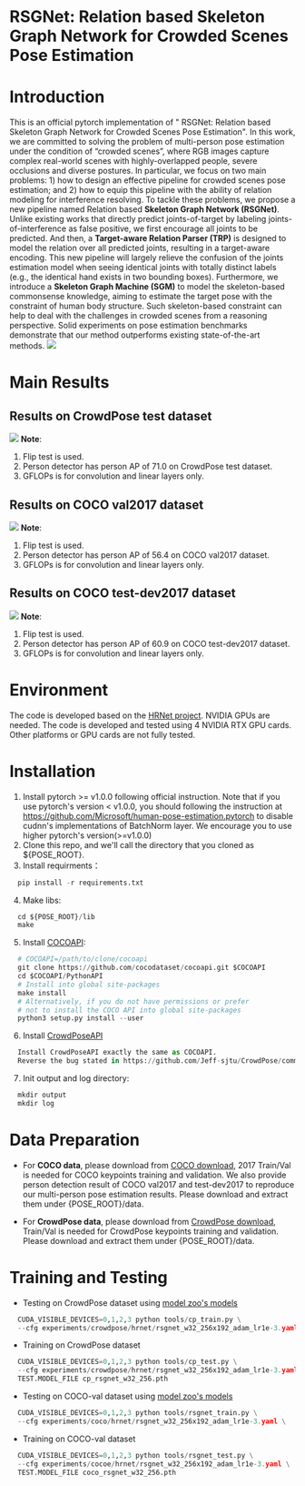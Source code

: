 # RSGNet: Relation based Skeleton Graph Network for Crowded Scenes Pose Estimation
# Introduction
This is an official pytorch implementation of " RSGNet: Relation based Skeleton Graph Network for Crowded Scenes Pose Estimation". In this work, we are committed to solving the problem of multi-person pose estimation under the condition of “crowded scenes”, where RGB images capture complex real-world scenes with highly-overlapped people, severe occlusions and diverse postures. In particular, we focus on two main problems: 1) how to design an effective pipeline for crowded scenes pose estimation; and 2) how to equip this pipeline with the ability of relation modeling for interference resolving. To tackle these problems, we propose a new pipeline named Relation based **Skeleton Graph Network (RSGNet)**. Unlike existing works that directly predict joints-of-target by labeling joints-of-interference as false positive, we first encourage all joints to be predicted. And then, a **Target-aware Relation Parser (TRP)** is designed to model the relation over all predicted joints, resulting in a target-aware encoding. This new pipeline will largely relieve the confusion of the joints estimation model when seeing identical joints with totally distinct labels (e.g., the identical hand exists in two bounding boxes). Furthermore, we introduce a **Skeleton Graph Machine (SGM)** to model the skeleton-based commonsense knowledge, aiming to estimate the target pose with the constraint of human body structure. Such skeleton-based constraint can help to deal with the challenges in crowded scenes from a reasoning perspective. Solid experiments on pose estimation benchmarks demonstrate that our method outperforms existing state-of-the-art methods.
![](https://github.com/vikki-dai/RSGNet/blob/main/figures/framework_RSGNet.png)
# Main Results
## Results on CrowdPose test dataset
![](https://github.com/vikki-dai/RSGNet/blob/main/visualization/main_results_CrowdPose.png)
**Note**:
1. Flip test is used.
2. Person detector has person AP of 71.0 on CrowdPose test dataset.
3. GFLOPs is for convolution and linear layers only.
## Results on  COCO val2017 dataset
![](https://github.com/vikki-dai/RSGNet/blob/main/visualization/main_results_COCOval.png)
**Note**:
1. Flip test is used.
2. Person detector has person AP of 56.4 on COCO val2017 dataset.
3. GFLOPs is for convolution and linear layers only.
## Results on COCO test-dev2017 dataset
![](https://github.com/vikki-dai/RSGNet/blob/main/visualization/main_results_COCO_testdev.png)
**Note**:
1. Flip test is used.
2. Person detector has person AP of 60.9 on COCO test-dev2017 dataset.
3. GFLOPs is for convolution and linear layers only.
# Environment
The code is developed based on the [HRNet project](https://github.com/leoxiaobin/deep-high-resolution-net.pytorch). NVIDIA GPUs are needed. The code is developed and tested using 4 NVIDIA RTX GPU cards. Other platforms or GPU cards are not fully tested.
# Installation
1. Install pytorch >= v1.0.0 following official instruction. Note that if you use pytorch's version < v1.0.0, you should following the instruction at https://github.com/Microsoft/human-pose-estimation.pytorch to disable cudnn's implementations of BatchNorm layer. We encourage you to use higher pytorch's version(>=v1.0.0)
2. Clone this repo, and we'll call the directory that you cloned as ${POSE_ROOT}.
3. Install requirments：
```python
  pip install -r requirements.txt
```
4. Make libs:
```python
  cd ${POSE_ROOT}/lib
  make
```
5. Install [COCOAPI](https://github.com/cocodataset/cocoapi):
```python
  # COCOAPI=/path/to/clone/cocoapi
  git clone https://github.com/cocodataset/cocoapi.git $COCOAPI
  cd $COCOAPI/PythonAPI
  # Install into global site-packages
  make install
  # Alternatively, if you do not have permissions or prefer
  # not to install the COCO API into global site-packages
  python3 setup.py install --user 
```
6. Install [CrowdPoseAPI](https://github.com/Jeff-sjtu/CrowdPose)
```python
  Install CrowdPoseAPI exactly the same as COCOAPI.
  Reverse the bug stated in https://github.com/Jeff-sjtu/CrowdPose/commit/785e70d269a554b2ba29daf137354103221f479e**
```
7. Init output and log directory:
```python
  mkdir output 
  mkdir log
```
# Data Preparation
* For **COCO data**, please download from [COCO download](https://cocodataset.org/#download), 2017 Train/Val is needed for COCO keypoints training and validation. We also provide person detection result of COCO val2017 and test-dev2017 to reproduce our multi-person pose estimation results. Please download and extract them under {POSE_ROOT}/data.  

* For **CrowdPose data**, please download from [CrowdPose download](https://github.com/Jeff-sjtu/CrowdPose#dataset), Train/Val is needed for CrowdPose keypoints training and validation. Please download and extract them under {POSE_ROOT}/data.
# Training and Testing
* Testing on CrowdPose dataset using [model zoo's models](https://github.com/vikki-dai/RSGNet/blob/main/model_zoo.txt)
```python
  CUDA_VISIBLE_DEVICES=0,1,2,3 python tools/cp_train.py \
  --cfg experiments/crowdpose/hrnet/rsgnet_w32_256x192_adam_lr1e-3.yaml \
```
* Training on CrowdPose dataset
```python
  CUDA_VISIBLE_DEVICES=0,1,2,3 python tools/cp_test.py \
  --cfg experiments/crowdpose/hrnet/rsgnet_w32_256x192_adam_lr1e-3.yaml \
  TEST.MODEL_FILE cp_rsgnet_w32_256.pth
```
* Testing on COCO-val dataset using [model zoo's models](https://github.com/vikki-dai/RSGNet/blob/main/model_zoo.txt)
```python
  CUDA_VISIBLE_DEVICES=0,1,2,3 python tools/rsgnet_train.py \
  --cfg experiments/coco/hrnet/rsgnet_w32_256x192_adam_lr1e-3.yaml \
```
* Training on COCO-val dataset
```python
  CUDA_VISIBLE_DEVICES=0,1,2,3 python tools/rsgnet_test.py \
  --cfg experiments/cocoe/hrnet/rsgnet_w32_256x192_adam_lr1e-3.yaml \
  TEST.MODEL_FILE coco_rsgnet_w32_256.pth
```
